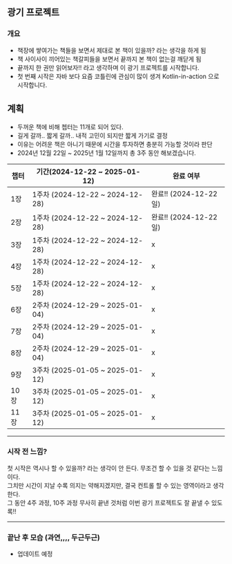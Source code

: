 ## 광기 프로젝트

### 개요

- 책장에 쌓여가는 책들을 보면서 제대로 본 책이 있을까? 라는 생각을 하게 됨
- 책 사이사이 끼어있는 책갈피들을 보면서 끝까지 본 책이 없는걸 깨닫게 됨
- 끝까지 한 권만 읽어보자!! 라고 생각하며 이 광기 프로젝트를 시작합니다.
- 첫 번째 시작은 자바 보다 요즘 코틀린에 관심이 많이 생겨 Kotlin-in-action 으로 시작합니다.

## 계획

- 두꺼운 책에 비해 쳅터는 11개로 되어 있다.
- 길게 갈까.. 짧게 갈까.. 내적 고민이 되지만 짧게 가기로 결정
- 이유는 어려운 책은 아니기 때문에 시간을 투자하면 충분히 가능할 것이라 판단
- 2024년 12월 22일 ~ 2025년 1월 12일까지 총 3주 동안 해보겠습니다.

| 챕터  | 기간(2024-12-22 ~ 2025-01-12)    | 완료 여부             |
|-----|--------------------------------|-------------------|
| 1장  | 1주차 (2024-12-22 ~ 2024-12-28)  | 완료!! (2024-12-22일) |
| 2장  | 1주차 (2024-12-22 ~ 2024-12-28)  | 완료!! (2024-12-22일) |
| 3장  | 1주차 (2024-12-22 ~ 2024-12-28)  | x                 |
| 4장  | 1주차 (2024-12-22 ~ 2024-12-28)  | x                 |
| 5장  | 1주차 (2024-12-22 ~ 2024-12-28)  | x                 |
| 6장  | 2주차 (2024-12-29 ~ 2025-01-04)  | x                 |
| 7장  | 2주차 (2024-12-29 ~ 2025-01-04)  | x                 |
| 8장  | 2주차 (2024-12-29 ~ 2025-01-04)  | x                 |
| 9장  | 3주차 (2025-01-05 ~ 2025-01-12)  | x                 |
| 10장 | 3주차 (2025-01-05 ~ 2025-01-12)  | x                 |
| 11장 | 3주차 (2025-01-05 ~ 2025-01-12)  | x                 |

---

### 시작 전 느낌?

첫 시작은 역시나 할 수 있을까? 라는 생각이 안 든다. 무조건 할 수 있을 것 같다는 느낌이다. <br>
그치만 시간이 지날 수록 의지는 약해지겠지만, 결국 컨트롤 할 수 있는 영역이라고 생각한다. <br>
그 동안 4주 과정, 10주 과정 무사히 끝낸 것처럼 이번 광기 프로젝트도 잘 끝낼 수 있도록!!

---

### 끝난 후 모습 (과연,,,, 두근두근)

- 업데이트 예정



